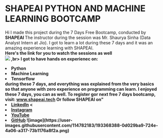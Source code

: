 # SHAPEAI PYTHON AND MACHINE LEARNING BOOTCAMP
Hi I made this project during the 7 Days Free Bootcamp, conducted by <b> SHAPEAI </b>
The instructor during the session was Mr. Shaurya Sinha (Data Analyst Intern at Jio).
I got to learn a lot during these 7 days and it was an amazing experience learning with SHAPEAI.
<br><b>Here's the link for you to watch the sessions as well<br>
<a href="https://www.youtube.com/playlist?list=PL7zl8TDRnbulNEA-59W7wWgCWE8LE0D6h"> <img src="https://github.com/ShapeAI/PYTHON-AND=DATA-ANALYTICS/blob/main/YOUTUBE%20THUMBNAIL-5.png"></a>
,br> I got to have hands on experienec on:
<li>Python
<li>Machine Learning
<li>Tensorflow
<br>during these 7 days, and everything was explained from the very basics so that anyone with zero experience on programming can learn.
I enjoyed these 7 days, you can as well. To register gor next free 7 days bootcamp, visit:
<a href="https://www.shapeai.tech"> www.shapeai.tech</a>
Or follow SHAPEAI on"
<li><a href=
"https://in.linkedin.com/company/shapeai">LinkedIn</a>
<<li><a href=
"https://www.instagram.com/shape.ai/?hle=en">Instagram</a>
<li><a
Href=
"https://www.youtube.com/channel/UCTUvDLTW9meuDXWcbmISPdA">YouTube</a>
<li><a href=
"https://github.com/shapeai">GitHub</a>
![image](https://user-images.githubusercontent.com/114782183/193368388-0d029ba9-724e-4a06-a317-73b1176a8f2a.png)
